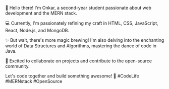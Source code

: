 👋 Hello there! I'm Onkar, a second-year student passionate about web development and the MERN stack.

💻 Currently, I'm passionately refining my craft in HTML, CSS, JavaScript, React, Node.js, and MongoDB.

✨ But wait, there's more magic brewing! I'm also delving into the enchanting world of Data Structures and Algorithms, mastering the dance of code in Java.

🚀 Excited to collaborate on projects and contribute to the open-source community.

Let's code together and build something awesome! 🌟 #CodeLife #MERNstack #OpenSource
